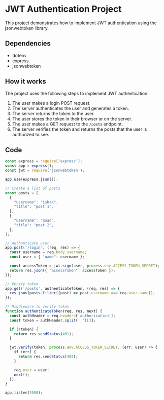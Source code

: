 # JWT Authentication Project

This project demonstrates how to implement JWT authentication using the jsonwebtoken library.

## Dependencies

* dotenv
* express
* jsonwebtoken

## How it works

The project uses the following steps to implement JWT authentication:

1. The user makes a login POST request.
2. The server authenticates the user and generates a token.
3. The server returns the token to the user.
4. The user stores the token in their browser or on the server.
5. The user makes a GET request to the `/posts` endpoint.
6. The server verifies the token and returns the posts that the user is authorized to see.

## Code

```javascript
const express = require('express');
const app = express();
const jwt = require('jsonwebtoken');

app.use(express.json());

// Create a list of posts
const posts = [
  {
    "username": "ishak",
    "title": "post 1",
  },
  {
    "username": "moad",
    "title": "post 2",
  },
];

// Authenticate user
app.post('/login', (req, res) => {
  const username = req.body.username;
  const user = { "name": username };

  const accessToken = jwt.sign(user, process.env.ACCESS_TOKEN_SECRET);
  return res.json({ "accessToken": accessToken });
});

// Verify token
app.get('/posts', authenticateToken, (req, res) => {
  res.json(posts.filter((post) => post.username === req.user.name));
});

// Middleware to verify token
function authenticateToken(req, res, next) {
  const authHeader = req.headers['authorization'];
  const token = authHeader.split(' ')[1];

  if (!token) {
    return res.sendStatus(401);
  }

  jwt.verify(token, process.env.ACCESS_TOKEN_SECRET, (err, user) => {
    if (err) {
      return res.sendStatus(403);
    }

    req.user = user;
    next();
  });
}

app.listen(3000);
